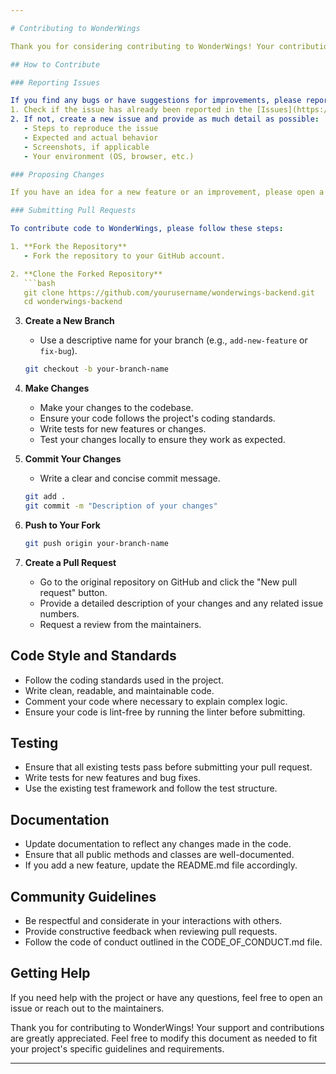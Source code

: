 ```yaml
---

# Contributing to WonderWings

Thank you for considering contributing to WonderWings! Your contributions help us improve and expand this project. Below are some guidelines to help you get started.

## How to Contribute

### Reporting Issues

If you find any bugs or have suggestions for improvements, please report them by following these steps:
1. Check if the issue has already been reported in the [Issues](https://github.com/yourusername/wonderwings-backend/issues) section.
2. If not, create a new issue and provide as much detail as possible:
   - Steps to reproduce the issue
   - Expected and actual behavior
   - Screenshots, if applicable
   - Your environment (OS, browser, etc.)

### Proposing Changes

If you have an idea for a new feature or an improvement, please open a new issue first to discuss it. This will help us understand the scope of the change and provide feedback.

### Submitting Pull Requests

To contribute code to WonderWings, please follow these steps:

1. **Fork the Repository**
   - Fork the repository to your GitHub account.

2. **Clone the Forked Repository**
   ```bash
   git clone https://github.com/yourusername/wonderwings-backend.git
   cd wonderwings-backend
   ```

3. **Create a New Branch**
   - Use a descriptive name for your branch (e.g., `add-new-feature` or `fix-bug`).
   ```bash
   git checkout -b your-branch-name
   ```

4. **Make Changes**
   - Make your changes to the codebase.
   - Ensure your code follows the project's coding standards.
   - Write tests for new features or changes.
   - Test your changes locally to ensure they work as expected.

5. **Commit Your Changes**
   - Write a clear and concise commit message.
   ```bash
   git add .
   git commit -m "Description of your changes"
   ```

6. **Push to Your Fork**
   ```bash
   git push origin your-branch-name
   ```

7. **Create a Pull Request**
   - Go to the original repository on GitHub and click the "New pull request" button.
   - Provide a detailed description of your changes and any related issue numbers.
   - Request a review from the maintainers.

## Code Style and Standards

- Follow the coding standards used in the project.
- Write clean, readable, and maintainable code.
- Comment your code where necessary to explain complex logic.
- Ensure your code is lint-free by running the linter before submitting.

## Testing

- Ensure that all existing tests pass before submitting your pull request.
- Write tests for new features and bug fixes.
- Use the existing test framework and follow the test structure.

## Documentation

- Update documentation to reflect any changes made in the code.
- Ensure that all public methods and classes are well-documented.
- If you add a new feature, update the README.md file accordingly.

## Community Guidelines

- Be respectful and considerate in your interactions with others.
- Provide constructive feedback when reviewing pull requests.
- Follow the code of conduct outlined in the CODE_OF_CONDUCT.md file.

## Getting Help

If you need help with the project or have any questions, feel free to open an issue or reach out to the maintainers.

Thank you for contributing to WonderWings! Your support and contributions are greatly appreciated. Feel free to modify this document as needed to fit your project's specific guidelines and requirements.

---
```


